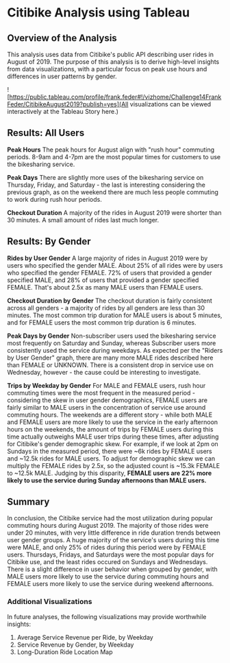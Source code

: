 # Citibike Analysis using Tableau
## Overview of the Analysis
This analysis uses data from Citibike's public API describing user rides in August of 2019. The purpose of this analysis is to derive high-level insights from data visualizations, with a particular focus on peak use hours and differences in user patterns by gender.  

![https://public.tableau.com/profile/frank.feder#!/vizhome/Challenge14FrankFeder/CitibikeAugust2019?publish=yes](All visualizations can be viewed interactively at the Tableau Story here.)

## Results: All Users 
**Peak Hours**
The peak hours for August align with "rush hour" commuting periods. 8-9am and 4-7pm are the most popular times for customers to use the bikesharing service.

**Peak Days**
There are slightly more uses of the bikesharing service on Thursday, Friday, and Saturday - the last is interesting considering the previous graph, as on the weekend there are much less people commuting to work during rush hour periods. 

**Checkout Duration**
A majority of the rides in August 2019 were shorter than 30 minutes. A small amount of rides last much longer.

## Results: By Gender
**Rides by User Gender**
A large majority of rides in August 2019 were by users who specified the gender MALE. About 25% of all rides were by users who specified the gender FEMALE. 72% of users that provided a gender specified MALE, and 28% of users that provided a gender specified FEMALE. That's about 2.5x as many MALE users than FEMALE users.

**Checkout Duration by Gender**
The checkout duration is fairly consistent across all genders - a majority of rides by all genders are less than 30 minutes. The most common trip duration for MALE users is about 5 minutes, and for FEMALE users the most common trip duration is 6 minutes. 

**Peak Days by Gender**
Non-subscriber users used the bikesharing service most frequently on Saturday and Sunday, whereas Subscriber users more consistently used the service during weekdays. As expected per the "Riders by User Gender" graph, there are many more MALE rides described here than FEMALE or UNKNOWN. There is a consistent drop in service use on Wednesday, however - the cause could be interesting to investigate.

**Trips by Weekday by Gender**
For MALE and FEMALE users, rush hour commuting times were the most frequent in the measured period - considering the skew in user gender demographics, FEMALE users are fairly similar to MALE users in the concentration of service use around commuting hours. The weekends are a different story - while both MALE and FEMALE users are more likely to use the service in the early afternoon hours on the weekends, the amount of trips by FEMALE users during this time actually outweighs MALE user trips during these times, after adjusting for Citibike's gender demographic skew. For example, if we look at 2pm on Sundays in the measured period, there were ~6k rides by FEMALE users and ~12.5k rides for MALE users. To adjust for demographic skew we can multiply the FEMALE rides by 2.5x, so the adjusted count is ~15.3k FEMALE to ~12.5k MALE. Judging by this disparity, **FEMALE users are 22% more likely to use the service during Sunday afternoons than MALE users.**



## Summary
In conclusion, the Citibike service had the most utilization during popular commuting hours during August 2019. The majority of those rides were under 20 minutes, with very little difference in ride duration trends between user gender groups. A huge majority of the service's users during this time were MALE, and only 25% of rides during this period were by FEMALE users. Thursdays, Fridays, and Saturdays were the most popular days for Citibike use, and the least rides occured on Sundays and Wednesdays. There is a slight difference in user behavior when grouped by gender, with MALE users more likely to use the service during commuting hours and FEMALE users more likely to use the service during weekend afternoons.

### Additional Visualizations
In future analyses, the following visualizations may provide worthwhile insights:
1. Average Service Revenue per Ride, by Weekday 
2. Service Revenue by Gender, by Weekday
3. Long-Duration Ride Location Map